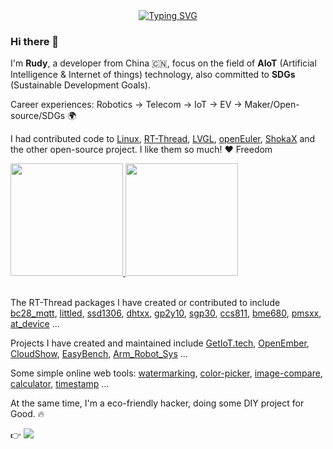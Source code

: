 <!-- dynamic typing effect 动态打字效果 -->
  <div align="center">
    <a href="https://getiot.tech">
      <img src="https://readme-typing-svg.demolab.com?font=Fira+Code&pause=1000&width=435&lines=(Hello%2C%20World!);每天进步一点点!&center=true&size=27" alt="Typing SVG" />
    </a>
  </div>


### Hi there 👋

<!--
**luhuadong/luhuadong** is a ✨ _special_ ✨ repository because its `README.md` (this file) appears on your GitHub profile.

Here are some ideas to get you started:

- 🔭 I’m currently working on ...
- 🌱 I’m currently learning ...
- 👯 I’m looking to collaborate on ...
- 🤔 I’m looking for help with ...
- 💬 Ask me about ...
- 📫 How to reach me: ...
- 😄 Pronouns: ...
- ⚡ Fun fact: ...
-->

I'm **Rudy**, a developer from China 🇨🇳, focus on the field of **AIoT** (Artificial Intelligence & Internet of things) technology, also committed to **SDGs** (Sustainable Development Goals).

Career experiences: Robotics -> Telecom -> IoT -> EV -> Maker/Open-source/SDGs 🌍

I had contributed code to [Linux](https://github.com/torvalds/linux), [RT-Thread](https://github.com/RT-Thread/rt-thread), [LVGL](https://github.com/lvgl/lvgl), [openEuler](https://gitee.com/openeuler), [ShokaX](https://github.com/theme-shoka-x) and the other open-source project. I like them so much! :heart: Freedom

<!--

![luhuadong's github stats](https://github-readme-stats.vercel.app/api?username=luhuadong)

![luhuadong's github stats](https://github-readme-stats.vercel.app/api/top-langs/?username=luhuadong)

-->

<div>
<a href="https://github.com/luhuadong">
  <img height="180em" src="https://github-readme-stats.vercel.app/api?username=luhuadong&show_icons=true" />
  <img height="180em" src="https://github-readme-stats.vercel.app/api/top-langs/?username=luhuadong&layout=compact" />
</a>
</div>

<br/>

The RT-Thread packages I have created or contributed to include [bc28_mqtt](https://github.com/luhuadong/rtt-bc28-mqtt), [littled](https://github.com/luhuadong/rtt-littled), [ssd1306](https://github.com/luhuadong/rtt-ssd1306), [dhtxx](https://github.com/luhuadong/rtt-dhtxx), [gp2y10](https://github.com/luhuadong/rtt-gp2y10), [sgp30](https://github.com/luhuadong/rtt-sgp30), [ccs811](https://github.com/luhuadong/rtt-ccs811), [bme680](https://github.com/luhuadong/rtt-bme680), [pmsxx](https://github.com/luhuadong/rtt-pmsxx), [at_device](https://github.com/RT-Thread-packages/at_device) ...

Projects I have created and maintained include [GetIoT.tech](https://github.com/getiot), [OpenEmber](https://github.com/openember/openember), [CloudShow](https://github.com/luhuadong/CloudShow), [EasyBench](https://github.com/luhuadong/EasyBench), [Arm_Robot_Sys](https://github.com/luhuadong/Arm_Robot_Sys) ...

Some simple online web tools: [watermarking](https://github.com/luhuadong/watermarking), [color-picker](https://github.com/luhuadong/color-picker), [image-compare](https://github.com/luhuadong/image-compare), [calculator](https://github.com/luhuadong/calculator), [timestamp](https://github.com/luhuadong/timestamp) ...

At the same time, I'm a eco-friendly hacker, doing some DIY project for Good. 🔥

<div align="left">
    👉 <a href="https://blog.csdn.net/lu_embedded"><img src="https://img.shields.io/badge/CSDN-论坛-c32136" /></a>&emsp;
</div>
